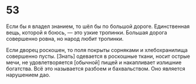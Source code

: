 # 53

Если бы я владел знанием, то шёл бы по большой дороге. Единственная вещь, которой я боюсь, — это узкие тропинки. Большая дорога совершенно ровна, но народ любит тропинки.

Если дворец роскошен, то поля покрыты сорняками и хлебохранилища совершенно пусты. [Знать] одевается в роскошные ткани, носит острые мечи, не удовлетворяется [обычной] пищей и накапливает излишние богатства. Всё это называется разбоем и бахвальством. Оно является нарушением дао.